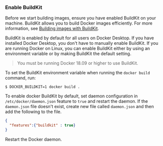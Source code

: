 <!-- This text will be included in Build images topic in the Get started guides -->

### Enable BuildKit

Before we start building images, ensure you have enabled BuildKit on your machine. BuildKit allows you to build Docker images efficiently. For more information, see [Building images with BuildKit](../develop/develop-images/build_enhancements.md).

BuildKit is enabled by default for all users on Docker Desktop. If you have installed Docker Desktop, you don't have to manually enable BuildKit. If you are running Docker on Linux, you can enable BuildKit either by using an environment variable or by making BuildKit the default setting.

> You must be running Docker 18.09 or higher to use BuildKit.

To set the BuildKit environment variable when running the `docker build` command, run:

```
$ DOCKER_BUILDKIT=1 docker build .
```

To enable docker BuildKit by default, set daemon configuration in `/etc/docker/daemon.json` feature to `true` and restart the daemon.
If the `daemon.json` file doesn't exist, create new file called `daemon.json` and then add the following to the file.

```json
{
  "features":{"buildkit" : true}
}
```

Restart the Docker daemon.
